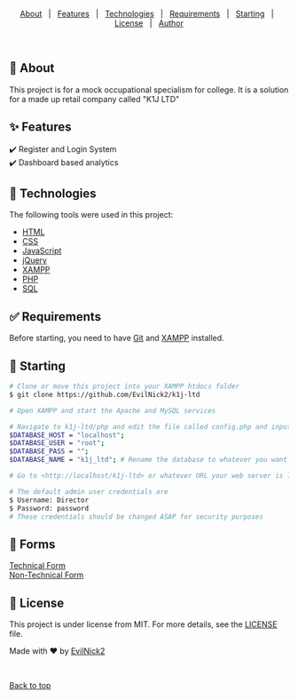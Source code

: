 <p align="center">
  <a href="#dart-about">About</a> &#xa0; | &#xa0; 
  <a href="#sparkles-features">Features</a> &#xa0; | &#xa0;
  <a href="#rocket-technologies">Technologies</a> &#xa0; | &#xa0;
  <a href="#white_check_mark-requirements">Requirements</a> &#xa0; | &#xa0;
  <a href="#checkered_flag-starting">Starting</a> &#xa0; | &#xa0;
  <a href="#memo-license">License</a> &#xa0; | &#xa0;
  <a href="https://github.com/EvilNick2" target="_blank">Author</a>
</p>

<br>

## :dart: About ##

This project is for a mock occupational specialism for college. It is a solution for a made up retail company called "K1J LTD"

## :sparkles: Features ##

:heavy_check_mark: Register and Login System\
:heavy_check_mark: Dashboard based analytics

## :rocket: Technologies ##

The following tools were used in this project:

- [HTML](https://html.spec.whatwg.org/multipage/)
- [CSS](https://www.w3.org/Style/CSS/Overview.en.html)
- [JavaScript](https://ecma-international.org/publications-and-standards/standards/ecma-262/)
- [jQuery](https://jquery.com/)
- [XAMPP](https://www.apachefriends.org/)
- [PHP](https://www.php.net/)
- [SQL](https://www.mysql.com/)

## :white_check_mark: Requirements ##

Before starting, you need to have [Git](https://git-scm.com) and [XAMPP](https://www.apachefriends.org/) installed.

## :checkered_flag: Starting ##

```bash
# Clone or move this project into your XAMPP htdocs folder
$ git clone https://github.com/EvilNick2/k1j-ltd

# Open XAMPP and start the Apache and MySQL services

# Navigate to k1j-ltd/php and edit the file called config.php and input your SQL credentials in the format shown below
$DATABASE_HOST = "localhost";
$DATABASE_USER = "root";
$DATABASE_PASS = "";
$DATABASE_NAME = "k1j_ltd"; # Rename the database to whatever you want

# Go to <http://localhost/k1j-ltd> or whatever URL your web server is located on

# The default admin user credentials are
$ Username: Director
$ Password: password
# These credentials should be changed ASAP for security purposes
```

## :page_with_curl: Forms ##

[Technical Form](https://forms.office.com/e/UK69dWwZde)\
[Non-Technical Form](https://forms.office.com/e/BBQQrLMByb)

## :memo: License ##

This project is under license from MIT. For more details, see the [LICENSE](LICENSE.md) file.


Made with :heart: by <a href="https://github.com/EvilNick2" target="_blank">EvilNick2</a>

&#xa0;

<a href="#top">Back to top</a>
